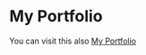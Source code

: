 <h1>My Portfolio</h1>
You can visit this also <a href="https://prabhats.netlify.app/">My Portfolio</a>
